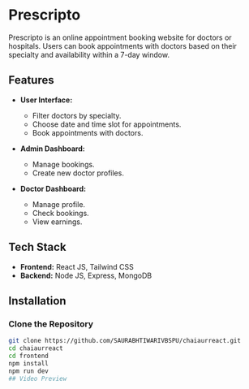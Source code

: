 # Prescripto

Prescripto is an online appointment booking website for doctors or hospitals. Users can book appointments with doctors based on their specialty and availability within a 7-day window.

## Features

- **User Interface:**
  - Filter doctors by specialty.
  - Choose date and time slot for appointments.
  - Book appointments with doctors.

- **Admin Dashboard:**
  - Manage bookings.
  - Create new doctor profiles.

- **Doctor Dashboard:**
  - Manage profile.
  - Check bookings.
  - View earnings.

## Tech Stack

- **Frontend:** React JS, Tailwind CSS
- **Backend:** Node JS, Express, MongoDB

## Installation

### Clone the Repository

```bash
git clone https://github.com/SAURABHTIWARIVBSPU/chaiaurreact.git
cd chaiaurreact
cd frontend
npm install
npm run dev
## Video Preview


